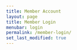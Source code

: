 ```yaml
---
title: Member Account
layout: page
title: Member Login
menubar: login
permalink: /member-login/
set_last_modified: true
---
```


